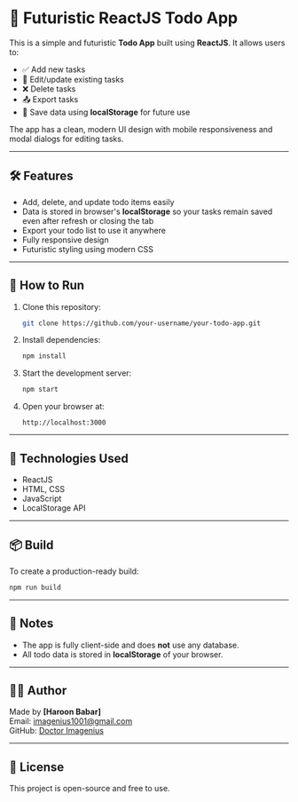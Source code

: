 # 🧠 Futuristic ReactJS Todo App

This is a simple and futuristic **Todo App** built using **ReactJS**. It allows users to:

- ✅ Add new tasks  
- 📝 Edit/update existing tasks  
- ❌ Delete tasks  
- 📤 Export tasks  
- 💾 Save data using **localStorage** for future use

The app has a clean, modern UI design with mobile responsiveness and modal dialogs for editing tasks.

---

## 🛠 Features

- Add, delete, and update todo items easily  
- Data is stored in browser's **localStorage** so your tasks remain saved even after refresh or closing the tab  
- Export your todo list to use it anywhere  
- Fully responsive design  
- Futuristic styling using modern CSS  

---

## 🚀 How to Run

1. Clone this repository:

   ```bash
   git clone https://github.com/your-username/your-todo-app.git
   ```

2. Install dependencies:

   ```bash
   npm install
   ```

3. Start the development server:

   ```bash
   npm start
   ```

4. Open your browser at:

   ```
   http://localhost:3000
   ```

---

## 🧠 Technologies Used

- ReactJS  
- HTML, CSS  
- JavaScript  
- LocalStorage API  

---

## 📦 Build

To create a production-ready build:

```bash
npm run build
```

---

## 📌 Notes

- The app is fully client-side and does **not** use any database.
- All todo data is stored in **localStorage** of your browser.

---

## 👨‍💻 Author

Made by **[Haroon Babar]**  
Email: imagenius1001@gmail.com  
GitHub: [Doctor Imagenius](https://github.com/DoctorImagenius/todo-app-in-reactjs/)

---

## 📄 License

This project is open-source and free to use.
